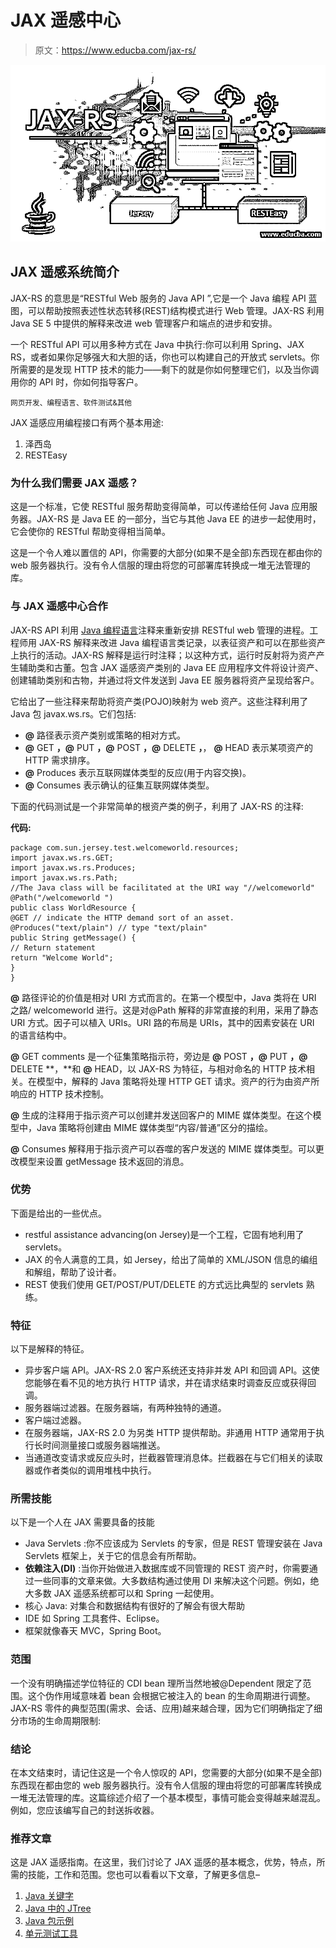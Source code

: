 # JAX 遥感中心

> 原文：<https://www.educba.com/jax-rs/>

![JAX-RS](img/644c6da866fa7f9d403ae78aaeee9b85.png)



## JAX 遥感系统简介

JAX-RS 的意思是“RESTful Web 服务的 Java API ”,它是一个 Java 编程 API 蓝图，可以帮助按照表述性状态转移(REST)结构模式进行 Web 管理。JAX-RS 利用 Java SE 5 中提供的解释来改进 web 管理客户和端点的进步和安排。

一个 RESTful API 可以用多种方式在 Java 中执行:你可以利用 Spring、JAX RS，或者如果你足够强大和大胆的话，你也可以构建自己的开放式 servlets。你所需要的是发现 HTTP 技术的能力——剩下的就是你如何整理它们，以及当你调用你的 API 时，你如何指导客户。

<small>网页开发、编程语言、软件测试&其他</small>

JAX 遥感应用编程接口有两个基本用途:

1.  泽西岛
2.  RESTEasy

### 为什么我们需要 JAX 遥感？

这是一个标准，它使 RESTful 服务帮助变得简单，可以传递给任何 Java 应用服务器。JAX-RS 是 Java EE 的一部分，当它与其他 Java EE 的进步一起使用时，它会使你的 RESTful 帮助变得相当简单。

这是一个令人难以置信的 API，你需要的大部分(如果不是全部)东西现在都由你的 web 服务器执行。没有令人信服的理由将您的可部署库转换成一堆无法管理的库。

### 与 JAX 遥感中心合作

JAX-RS API 利用 [Java 编程语言](https://www.educba.com/what-is-java/)注释来重新安排 RESTful web 管理的进程。工程师用 JAX-RS 解释来改进 Java 编程语言类记录，以表征资产和可以在那些资产上执行的活动。JAX-RS 解释是运行时注释；以这种方式，运行时反射将为资产产生辅助类和古董。包含 JAX 遥感资产类别的 Java EE 应用程序文件将设计资产、创建辅助类别和古物，并通过将文件发送到 Java EE 服务器将资产呈现给客户。

它给出了一些注释来帮助将资产类(POJO)映射为 web 资产。这些注释利用了 Java 包 javax.ws.rs。它们包括:

*   **@** 路径表示资产类别或策略的相对方式。
*   **@** GET **，@** PUT **，@** POST **，@** DELETE **，**， **@** HEAD 表示某项资产的 HTTP 需求排序。
*   **@** Produces 表示互联网媒体类型的反应(用于内容交换)。
*   **@** Consumes 表示确认的征集互联网媒体类型。

下面的代码测试是一个非常简单的根资产类的例子，利用了 JAX-RS 的注释:

**代码:**

```
package com.sun.jersey.test.welcomeworld.resources;
import javax.ws.rs.GET;
import javax.ws.rs.Produces;
import javax.ws.rs.Path;
//The Java class will be facilitated at the URI way "//welcomeworld"
@Path("/welcomeworld ")
public class WorldResource {
@GET // indicate the HTTP demand sort of an asset.
@Produces("text/plain") // type "text/plain"
public String getMessage() {
// Return statement
return "Welcome World";
}
}
```

**@** 路径评论的价值是相对 URI 方式而言的。在第一个模型中，Java 类将在 URI 之路/ welcomeworld 进行。这是对@Path 解释的非常直接的利用，采用了静态 URI 方式。因子可以植入 URIs。URI 路的布局是 URIs，其中的因素安装在 URI 的语言结构中。

**@** GET comments 是一个征集策略指示符，旁边是 **@** POST **，@** PUT **，@** DELETE **，**和 **@** HEAD，以 JAX-RS 为特征，与相对命名的 HTTP 技术相关。在模型中，解释的 Java 策略将处理 HTTP GET 请求。资产的行为由资产所响应的 HTTP 技术控制。

**@** 生成的注释用于指示资产可以创建并发送回客户的 MIME 媒体类型。在这个模型中，Java 策略将创建由 MIME 媒体类型“内容/普通”区分的描绘。

**@** Consumes 解释用于指示资产可以吞噬的客户发送的 MIME 媒体类型。可以更改模型来设置 getMessage 技术返回的消息。

### 优势

下面是给出的一些优点。

*   restful assistance advancing(on Jersey)是一个工程，它固有地利用了 servlets。
*   JAX 的令人满意的工具，如 Jersey，给出了简单的 XML/JSON 信息的编组和解组，帮助了设计者。
*   REST 使我们使用 GET/POST/PUT/DELETE 的方式远比典型的 servlets 熟练。

### 特征

以下是解释的特征。

*   异步客户端 API。JAX-RS 2.0 客户系统还支持非并发 API 和回调 API。这使您能够在看不见的地方执行 HTTP 请求，并在请求结束时调查反应或获得回调。
*   服务器端过滤器。在服务器端，有两种独特的通道。
*   客户端过滤器。
*   在服务器端，JAX-RS 2.0 为另类 HTTP 提供帮助。非通用 HTTP 通常用于执行长时间测量接口或服务器端推送。
*   当通道改变请求或反应头时，拦截器管理消息体。拦截器在与它们相关的读取器或作者类似的调用堆栈中执行。

### 所需技能

以下是一个人在 JAX 需要具备的技能

*   Java Servlets :你不应该成为 Servlets 的专家，但是 REST 管理安装在 Java Servlets 框架上，关于它的信息会有所帮助。
*   **依赖注入(DI)** :当你开始做进入数据库或不同管理的 REST 资产时，你需要通过一些同事的文章来做。大多数结构通过使用 DI 来解决这个问题。例如，绝大多数 JAX 遥感系统都可以和 Spring 一起使用。
*   核心 Java: 对集合和数据结构有很好的了解会有很大帮助
*   IDE 如 Spring 工具套件、Eclipse。
*   框架就像春天 MVC，Spring Boot。

### 范围

一个没有明确描述学位特征的 CDI bean 理所当然地被@Dependent 限定了范围。这个伪作用域意味着 bean 会根据它被注入的 bean 的生命周期进行调整。JAX-RS 零件的典型范围(需求、会话、应用)越来越合理，因为它们明确指定了细分市场的生命周期限制:

### 结论

在本文结束时，请记住这是一个令人惊叹的 API，您需要的大部分(如果不是全部)东西现在都由您的 web 服务器执行。没有令人信服的理由将您的可部署库转换成一堆无法管理的库。这篇综述介绍了一个基本模型，事情可能会变得越来越混乱。例如，您应该编写自己的封送拆收器。

### 推荐文章

这是 JAX 遥感指南。在这里，我们讨论了 JAX 遥感的基本概念，优势，特点，所需的技能，工作和范围。您也可以看看以下文章，了解更多信息–

1.  [Java 关键字](https://www.educba.com/java-keywords/)
2.  [Java 中的 JTree](https://www.educba.com/jtree-in-java/)
3.  [Java 包示例](https://www.educba.com/java-package-example/)
4.  [单元测试工具](https://www.educba.com/unit-testing-tools/)





